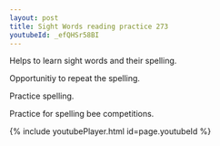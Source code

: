```yaml
---
layout: post
title: Sight Words reading practice 273
youtubeId: _efQHSr58BI
---
```

 
 
Helps to learn sight words and their spelling.

Opportunitiy to repeat the spelling. 

Practice spelling. 
 
Practice for spelling bee competitions. 
 
{% include youtubePlayer.html id=page.youtubeId %}
 
 
